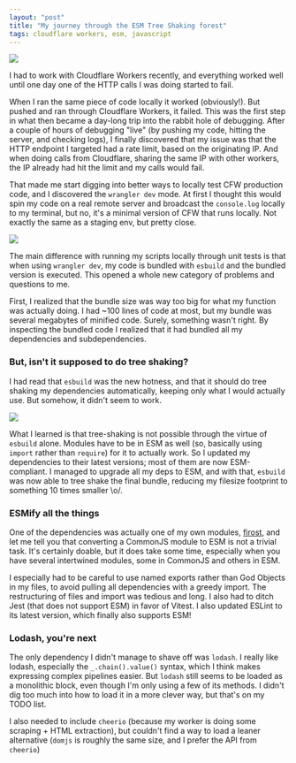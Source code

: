 ```yaml
---
layout: "post"
title: "My journey through the ESM Tree Shaking forest"
tags: cloudflare workers, esm, javascript
---
```


![](/img/files/2025-01-14-journey-esm-tree-shaking/header.png)

I had to work with Cloudflare Workers recently, and everything worked well until one day one of the HTTP calls I was doing started to fail.

When I ran the same piece of code locally it worked (obviously!). But pushed and ran through Cloudflare Workers, it failed. This was the first step in what then became a day-long trip into the rabbit hole of debugging. After a couple of hours of debugging "live" (by pushing my code, hitting the server, and checking logs), I finally discovered that my issue was that the HTTP endpoint I targeted had a rate limit, based on the originating IP. And when doing calls from Cloudflare, sharing the same IP with other workers, the IP already had hit the limit and my calls would fail.

That made me start digging into better ways to locally test CFW production code, and I discovered the `wrangler dev` mode. At first I thought this would spin my code on a real remote server and broadcast the `console.log` locally to my terminal, but no, it's a minimal version of CFW that runs locally. Not exactly the same as a staging env, but pretty close.

![](/img/files/2025-01-14-journey-esm-tree-shaking/01-806de5f47a.png)

The main difference with running my scripts locally through unit tests is that when using `wrangler dev`, my code is bundled with `esbuild` and the bundled version is executed. This opened a whole new category of problems and questions to me.

First, I realized that the bundle size was way too big for what my function was actually doing. I had ~100 lines of code at most, but my bundle was several megabytes of minified code. Surely, something wasn't right. By inspecting the bundled code I realized that it had bundled all my dependencies and subdependencies.

### But, isn't it supposed to do tree shaking?

I had read that `esbuild` was the new hotness, and that it should do tree shaking my dependencies automatically, keeping only what I would actually use. But somehow, it didn't seem to work.

![](/img/files/2025-01-14-journey-esm-tree-shaking/02-69c9ac843f.png)

What I learned is that tree-shaking is not possible through the virtue of `esbuild` alone. Modules have to be in ESM as well (so, basically using `import` rather than `require`) for it to actually work. So I updated my dependencies to their latest versions; most of them are now ESM-compliant.  I managed to upgrade all my deps to ESM, and with that, `esbuild` was now able to tree shake the final bundle, reducing my filesize footprint to something 10 times smaller \o/.

### ESMify all the things

One of the dependencies was actually one of my own modules, [firost](https://projects.pixelastic.com/firost/), and let me tell you that converting a CommonJS module to ESM is not a trivial task. It's certainly doable, but it does take some time, especially when you have several intertwined modules, some in CommonJS and others in ESM.

I especially had to be careful to use named exports rather than God Objects in my files, to avoid pulling all dependencies with a greedy import. The restructuring of files and import was tedious and long. I also had to ditch Jest (that does not support ESM) in favor of Vitest. I also updated ESLint to its latest version, which finally also supports ESM!

### Lodash, you're next

The only dependency I didn't manage to shave off was `lodash`. I really like lodash, especially the `_.chain().value()` syntax, which I think makes expressing complex pipelines easier. But `lodash` still seems to be loaded as a monolithic block, even though I'm only using a few of its methods. I didn't dig too much into how to load it in a more clever way, but that's on my TODO list.

I also needed to include `cheerio` (because my worker is doing some scraping + HTML extraction), but couldn't find a way to load a leaner alternative (`domjs` is roughly the same size, and I prefer the API from `cheerio`)
